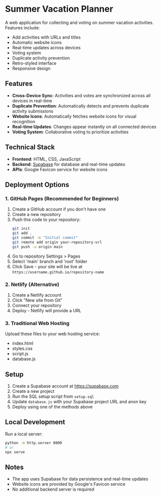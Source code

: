 # Summer Vacation Planner

A web application for collecting and voting on summer vacation activities. Features include:
- Add activities with URLs and titles
- Automatic website icons
- Real-time updates across devices
- Voting system
- Duplicate activity prevention
- Retro-styled interface
- Responsive design

## Features
- **Cross-Device Sync**: Activities and votes are synchronized across all devices in real-time
- **Duplicate Prevention**: Automatically detects and prevents duplicate activity submissions
- **Website Icons**: Automatically fetches website icons for visual recognition
- **Real-time Updates**: Changes appear instantly on all connected devices
- **Voting System**: Collaborative voting to prioritize activities

## Technical Stack
- **Frontend**: HTML, CSS, JavaScript
- **Backend**: [Supabase](https://supabase.com) for database and real-time updates
- **APIs**: Google Favicon service for website icons

## Deployment Options

### 1. GitHub Pages (Recommended for Beginners)
1. Create a GitHub account if you don't have one
2. Create a new repository
3. Push this code to your repository:
   ```bash
   git init
   git add .
   git commit -m "Initial commit"
   git remote add origin your-repository-url
   git push -u origin main
   ```
4. Go to repository Settings > Pages
5. Select 'main' branch and 'root' folder
6. Click Save - your site will be live at `https://username.github.io/repository-name`

### 2. Netlify (Alternative)
1. Create a Netlify account
2. Click "New site from Git"
3. Connect your repository
4. Deploy - Netlify will provide a URL

### 3. Traditional Web Hosting
Upload these files to your web hosting service:
- index.html
- styles.css
- script.js
- database.js

## Setup
1. Create a Supabase account at https://supabase.com
2. Create a new project
3. Run the SQL setup script from `setup.sql`
4. Update `database.js` with your Supabase project URL and anon key
5. Deploy using one of the methods above

## Local Development
Run a local server:
```bash
python -m http.server 8000
# or
npx serve
```

## Notes
- The app uses Supabase for data persistence and real-time updates
- Website icons are provided by Google's Favicon service
- No additional backend server is required
